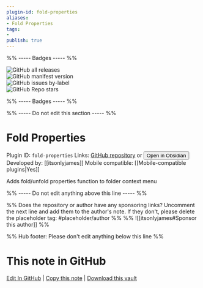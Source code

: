 ```yaml
---
plugin-id: fold-properties
aliases:
- Fold Properties
tags: 
- 
publish: true
---
```


%% ----- Badges ----- %%

![GitHub all releases](https://img.shields.io/github/downloads/itsonlyjames/obsidian-fold-properties/total?color=573E7A&logo=github&style=for-the-badge)   
![GitHub manifest version](https://img.shields.io/github/manifest-json/v/itsonlyjames/obsidian-fold-properties?color=573E7A&logo=github&style=for-the-badge)   
![GitHub issues by-label](https://img.shields.io/github/issues/itsonlyjames/obsidian-fold-properties/help%20wanted?color=573E7A&logo=github&style=for-the-badge)   
![GitHub Repo stars](https://img.shields.io/github/stars/itsonlyjames/obsidian-fold-properties?color=573E7A&logo=github&style=for-the-badge)

%% ----- Badges ----- %%

%% ----- Do not edit this section ----- %%

# Fold Properties

Plugin ID: `fold-properties`
Links: [GitHub repository](https://github.com/itsonlyjames/obsidian-fold-properties) or [<button id=HH>Open in Obsidian</button>](obsidian://show-plugin?id=fold-properties)
Developed by: [[itsonlyjames]]
Mobile compatible: [[Mobile-compatible plugins|Yes]]

Adds fold/unfold properties function to folder context menu

%% ----- Do not edit anything above this line ----- %% 

%% Does the repository or author have any sponsoring links? Uncomment the next line and add them to the author's note. If they don't, please delete the placeholder tag: #placeholder/author %%
%% ![[itsonlyjames#Sponsor this author]] %%

%% Hub footer: Please don't edit anything below this line %%

# This note in GitHub

<span class="git-footer">[Edit In GitHub](https://github.dev/obsidian-community/obsidian-hub/blob/main/02%20-%20Community%20Expansions/02.05%20All%20Community%20Expansions/Plugins/fold-properties.md "git-hub-edit-note") | [Copy this note](https://raw.githubusercontent.com/obsidian-community/obsidian-hub/main/02%20-%20Community%20Expansions/02.05%20All%20Community%20Expansions/Plugins/fold-properties.md "git-hub-copy-note") | [Download this vault](https://github.com/obsidian-community/obsidian-hub/archive/refs/heads/main.zip "git-hub-download-vault") </span>
